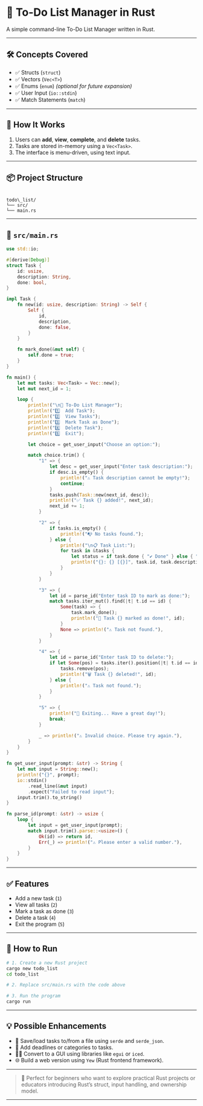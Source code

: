 # 📝 To-Do List Manager in Rust

A simple command-line To-Do List Manager written in Rust.

---

## 🛠️ Concepts Covered

- ✅ Structs (`struct`)
- ✅ Vectors (`Vec<T>`)
- ✅ Enums (`enum`) *(optional for future expansion)*
- ✅ User Input (`io::stdin`)
- ✅ Match Statements (`match`)

---

## 📜 How It Works

1. Users can **add**, **view**, **complete**, and **delete** tasks.
2. Tasks are stored in-memory using a `Vec<Task>`.
3. The interface is menu-driven, using text input.

---

## 📦 Project Structure

```

todo\_list/
└── src/
└── main.rs

````

---

## 🔧 `src/main.rs`
```rust
use std::io;

#[derive(Debug)]
struct Task {
    id: usize,
    description: String,
    done: bool,
}

impl Task {
    fn new(id: usize, description: String) -> Self {
        Self {
            id,
            description,
            done: false,
        }
    }

    fn mark_done(&mut self) {
        self.done = true;
    }
}

fn main() {
    let mut tasks: Vec<Task> = Vec::new();
    let mut next_id = 1;

    loop {
        println!("\n📌 To-Do List Manager");
        println!("1️⃣  Add Task");
        println!("2️⃣  View Tasks");
        println!("3️⃣  Mark Task as Done");
        println!("4️⃣  Delete Task");
        println!("5️⃣  Exit");

        let choice = get_user_input("Choose an option:");

        match choice.trim() {
            "1" => {
                let desc = get_user_input("Enter task description:");
                if desc.is_empty() {
                    println!("⚠ Task description cannot be empty!");
                    continue;
                }
                tasks.push(Task::new(next_id, desc));
                println!("✅ Task {} added!", next_id);
                next_id += 1;
            }

            "2" => {
                if tasks.is_empty() {
                    println!("📭 No tasks found.");
                } else {
                    println!("\n📋 Task List:");
                    for task in &tasks {
                        let status = if task.done { "✔ Done" } else { "❌ Pending" };
                        println!("{}: {} [{}]", task.id, task.description, status);
                    }
                }
            }

            "3" => {
                let id = parse_id("Enter task ID to mark as done:");
                match tasks.iter_mut().find(|t| t.id == id) {
                    Some(task) => {
                        task.mark_done();
                        println!("🎉 Task {} marked as done!", id);
                    }
                    None => println!("⚠ Task not found."),
                }
            }

            "4" => {
                let id = parse_id("Enter task ID to delete:");
                if let Some(pos) = tasks.iter().position(|t| t.id == id) {
                    tasks.remove(pos);
                    println!("🗑️ Task {} deleted!", id);
                } else {
                    println!("⚠ Task not found.");
                }
            }

            "5" => {
                println!("👋 Exiting... Have a great day!");
                break;
            }

            _ => println!("⚠ Invalid choice. Please try again."),
        }
    }
}

fn get_user_input(prompt: &str) -> String {
    let mut input = String::new();
    println!("{}", prompt);
    io::stdin()
        .read_line(&mut input)
        .expect("Failed to read input");
    input.trim().to_string()
}

fn parse_id(prompt: &str) -> usize {
    loop {
        let input = get_user_input(prompt);
        match input.trim().parse::<usize>() {
            Ok(id) => return id,
            Err(_) => println!("⚠ Please enter a valid number."),
        }
    }
}
````

---

## ✅ Features

* Add a new task (`1`)
* View all tasks (`2`)
* Mark a task as done (`3`)
* Delete a task (`4`)
* Exit the program (`5`)

---

## 🚀 How to Run

```bash
# 1. Create a new Rust project
cargo new todo_list
cd todo_list

# 2. Replace src/main.rs with the code above

# 3. Run the program
cargo run
```

---

## 💡 Possible Enhancements

* 💾 Save/load tasks to/from a file using `serde` and `serde_json`.
* 📆 Add deadlines or categories to tasks.
* 🧑‍💻 Convert to a GUI using libraries like `egui` or `iced`.
* 🌐 Build a web version using `Yew` (Rust frontend framework).

---

> 🦀 Perfect for beginners who want to explore practical Rust projects or educators introducing Rust’s struct, input handling, and ownership model.

---
